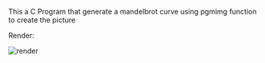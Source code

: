 This a C Program that generate a mandelbrot curve using pgmimg function to create the picture

Render:

![render](https://user-images.githubusercontent.com/110237135/182127224-18f95c0c-b015-4745-8a35-2d342860567c.jpg)
